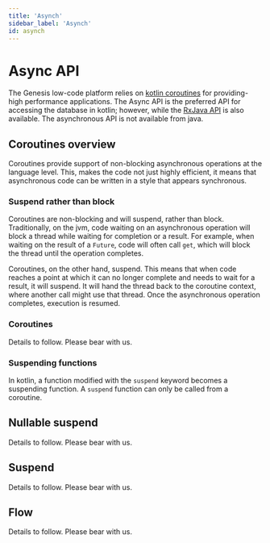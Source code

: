 ```yaml
---
title: 'Asynch'
sidebar_label: 'Asynch'
id: asynch
---
```


Async API
=========

The Genesis low-code platform relies on [kotlin coroutines](https://kotlinlang.org/docs/coroutines-overview.html) for providing-high performance applications. The Async API is the preferred API for accessing the database in kotlin; however, while the [RxJava API](https://docs.genesis.global/secure/reference/developer/api/database/reference/apis/rxjava/) is also available. The asynchronous API is not available from java.

Coroutines overview[​](https://docs.genesis.global/secure/reference/developer/api/database/reference/apis/async/#coroutines-overview "Direct link to heading")
--------------------------------------------------------------------------------------------------------------------------------------------------------------

Coroutines provide support of non-blocking asynchronous operations at the language level. This, makes the code not just highly efficient, it means that asynchronous code can be written in a style that appears synchronous.

### Suspend rather than block[​](https://docs.genesis.global/secure/reference/developer/api/database/reference/apis/async/#suspend-rather-than-block "Direct link to heading")

Coroutines are non-blocking and will suspend, rather than block. Traditionally, on the jvm, code waiting on an asynchronous operation will block a thread while waiting for completion or a result. For example, when waiting on the result of a `Future`, code will often call `get`, which will block the thread until the operation completes.

Coroutines, on the other hand, suspend. This means that when code reaches a point at which it can no longer complete and needs to wait for a result, it will suspend. It will hand the thread back to the coroutine context, where another call might use that thread. Once the asynchronous operation completes, execution is resumed.

### Coroutines[​](https://docs.genesis.global/secure/reference/developer/api/database/reference/apis/async/#coroutines "Direct link to heading")

Details to follow. Please bear with us.

### Suspending functions[​](https://docs.genesis.global/secure/reference/developer/api/database/reference/apis/async/#suspending-functions "Direct link to heading")

In kotlin, a function modified with the `suspend` keyword becomes a suspending function. A `suspend` function can only be called from a coroutine.

Nullable suspend[​](https://docs.genesis.global/secure/reference/developer/api/database/reference/apis/async/#nullable-suspend "Direct link to heading")
--------------------------------------------------------------------------------------------------------------------------------------------------------

Details to follow. Please bear with us.

Suspend[​](https://docs.genesis.global/secure/reference/developer/api/database/reference/apis/async/#suspend "Direct link to heading")
--------------------------------------------------------------------------------------------------------------------------------------

Details to follow. Please bear with us.

Flow[​](https://docs.genesis.global/secure/reference/developer/api/database/reference/apis/async/#flow "Direct link to heading")
--------------------------------------------------------------------------------------------------------------------------------

Details to follow. Please bear with us.